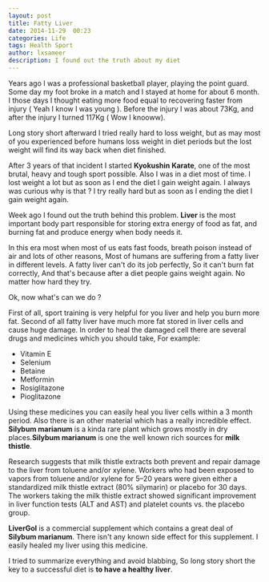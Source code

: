```yaml
---
layout: post
title: Fatty Liver
date: 2014-11-29  00:23
categories: Life
tags: Health Sport
author: lxsameer
description: I found out the truth about my diet
---
```


Years ago I was a professional basketball player, playing the point guard. Some day
my foot broke in a match and I stayed at home for about 6 month. I those days I thought
eating more food equal to recovering faster from injury ( Yeah I know I was young ).
Before the injury I was about 73Kg, and after the injury I turned 117Kg ( Wow I knooww).

Long story short afterward I tried really hard to loss weight, but as may most of you
experienced before humans loss weight in diet periods but the lost weight will find its way
back when diet finished.

After 3 years of that incident I started **Kyokushin Karate**, one of the most brutal, heavy and
tough sport possible. Also I was in a diet most of time. I lost weight a lot but as soon as I end
the diet I gain weight again. I always was curious why is that ? I try really hard but as soon as
I ending the diet I gain weight again.

Week ago I found out the truth behind this problem. **Liver** is the most important body part responsible
for storing extra energy of food as fat, and burning fat and produce energy when body needs it.

In this era most when most of us eats fast foods, breath poison instead of air and lots of other reasons,
Most of humans are suffering from a fatty liver in different levels. A fatty liver can't do its job perfectly,
So it can't burn fat correctly, And that's because after a diet people gains weight again. No matter how
hard they try.

Ok, now what's can we do ?

First of all, sport training is very helpful for you liver and help you burn more fat. Second of all
fatty liver have much more fat stored in liver cells and cause huge damage. In order to heal the damaged
cell there are several drugs and medicines which you should take, For example:

* Vitamin E
* Selenium
* Betaine
* Metformin
* Rosiglitazone
* Pioglitazone

Using these medicines you can easily heal you liver cells within a 3 month period. Also there is an other
material which has a really incredible effect. **Silybum marianum** is a kinda rare plant which grows
mostly in dry places.**Silybum marianum** is one the well known rich sources for **milk thistle**.

Research suggests that milk thistle extracts both prevent and repair damage to the liver from toluene
and/or xylene. Workers who had been exposed to vapors from toluene and/or xylene for 5–20 years were
given either a standardized milk thistle extract (80% silymarin) or placebo for 30 days.
The workers taking the milk thistle extract showed significant improvement in liver function
tests (ALT and AST) and platelet counts vs. the placebo group.

**LiverGol** is a commercial supplement which contains a great deal of **Silybum marianum**. There isn't
any known side effect for this supplement. I easily healed my liver using this medicine.

I tried to summarize everything and avoid blabbing, So long story short the key to a successful diet is
**to have a healthy liver**.
